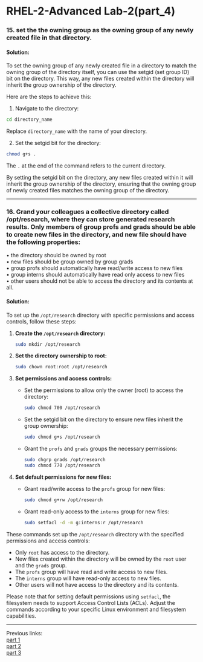 # RHEL-2-Advanced Lab-2(part_4)

### 15. set the the owning group as the owning group of any newly created file in that directory.

#### Solution:

To set the owning group of any newly created file in a directory to match the owning group of the directory itself, you can use the setgid (set group ID) bit on the directory. This way, any new files created within the directory will inherit the group ownership of the directory.

Here are the steps to achieve this:

1. Navigate to the directory:

```bash
cd directory_name
```

Replace `directory_name` with the name of your directory.

2. Set the setgid bit for the directory:

```bash
chmod g+s .
```

The `.` at the end of the command refers to the current directory.

By setting the setgid bit on the directory, any new files created within it will inherit the group ownership of the directory, ensuring that the owning group of newly created files matches the owning group of the directory.

<hr />

### 16. Grand your colleagues a collective directory called /opt/research, where they can store generated research results. Only members of group profs and grads should be able to create new files in the directory, and new file should have the following properties:    
• the directory should be owned by root   
• new files should be group owned by group grads   
• group profs should automatically have read/write access to new    files   
• group interns should automatically have read only access to new files    
• other users should not be able to access the directory and its contents at all.

#### Solution:

To set up the `/opt/research` directory with specific permissions and access controls, follow these steps:

1. **Create the `/opt/research` directory:**

    ```bash
    sudo mkdir /opt/research
    ```

2. **Set the directory ownership to root:**

    ```bash
    sudo chown root:root /opt/research
    ```

3. **Set permissions and access controls:**

    - Set the permissions to allow only the owner (root) to access the directory:
    
        ```bash
        sudo chmod 700 /opt/research
        ```
    
    - Set the setgid bit on the directory to ensure new files inherit the group ownership:
    
        ```bash
        sudo chmod g+s /opt/research
        ```
    
    - Grant the `profs` and `grads` groups the necessary permissions:
    
        ```bash
        sudo chgrp grads /opt/research
        sudo chmod 770 /opt/research
        ```
    
4. **Set default permissions for new files:**

    - Grant read/write access to the `profs` group for new files:
    
        ```bash
        sudo chmod g+rw /opt/research
        ```
    
    - Grant read-only access to the `interns` group for new files:
    
        ```bash
        sudo setfacl -d -m g:interns:r /opt/research
        ```

These commands set up the `/opt/research` directory with the specified permissions and access controls:

- Only `root` has access to the directory.
- New files created within the directory will be owned by the `root` user and the `grads` group.
- The `profs` group will have read and write access to new files.
- The `interns` group will have read-only access to new files.
- Other users will not have access to the directory and its contents.

Please note that for setting default permissions using `setfacl`, the filesystem needs to support Access Control Lists (ACLs). Adjust the commands according to your specific Linux environment and filesystem capabilities.

<hr />

Previous links:    
[part 1](README.md)   
[part 2](README_Part2.md)  
[part 3](README_Part4.md)
   
